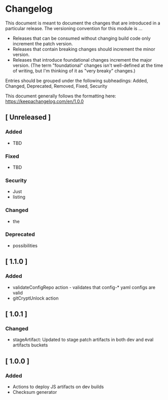 # Changelog
This document is meant to document the changes that are introduced in a particular release.
The versioning convention for this module is ...
* Releases that can be consumed without changing build code only increment the patch version.
* Releases that contain breaking changes should increment the minor version.
* Releases that introduce foundational changes increment the major version. (The term "foundational"
changes isn't well-defined at the time of writing, but I'm thinking of it as "very breaky" changes.)

Entries should be grouped under the following subheadings: Added, Changed, Deprecated, Removed, Fixed, Security

This document generally follows the formatting here: https://keepachangelog.com/en/1.0.0

## [ Unreleased ]
### Added
* TBD
### Fixed
* TBD
### Security
* Just
* listing
### Changed
* the
### Deprecated
* possibilities

## [ 1.1.0 ]
### Added
* validateConfigRepo action - validates that config-* yaml configs are valid
* gitCryptUnlock action

## [ 1.0.1 ]
### Changed
* stageArtifact: Updated to stage patch artifacts in both dev and eval artifacts buckets

## [ 1.0.0 ]
### Added
* Actions to deploy JS artifacts on dev builds
* Checksum generator